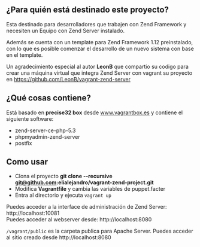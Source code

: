 ## ¿Para quién está destinado este proyecto?

Esta destinado para desarrolladores que trabajen con Zend Framework y necesiten un 
Equipo con Zend Server instalado. 

Además se cuenta con un template para Zend Framework 1.12 preinstalado,
con lo que es posible comenzar el desarrollo de un nuevo sistema con base en el template.

Un agradecimiento especial al autor **LeonB** que compartio su codigo para crear una
máquina virtual que integra Zend Server con vagrant su proyecto en https://github.com/LeonB/vagrant-zend-server

## ¿Qué cosas contiene? ##
Está basado en **precise32 box** desde www.vagrantbox.es y contiene el siguiente software:

* zend-server-ce-php-5.3
* phpmyadmin-zend-server
* postfix

## Como usar ##
* Clona el proyecto **git clone --recursive git@github.com:elialejandro/vagrant-zend-project.git**
* Modifica **Vagrantfile** y cambia las variables de puppet.facter 
* Entra al directorio y ejecuta `vagrant up`

Puedes acceder a la interface de administración de Zend Server: http://localhost:10081<br />
Puedes acceder al webserver desde: http://localhost:8080

`/vagrant/public` es la carpeta publica para Apache Server.
Puedes acceder al sitio creado desde http://localhost:8080
